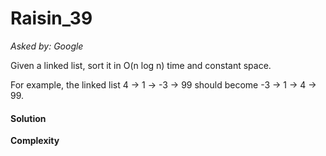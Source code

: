 # Raisin_39

*Asked by: Google*

Given a linked list, sort it in O(n log n) time and constant space.

For example, the linked list 4 -> 1 -> -3 -> 99 should become -3 -> 1 -> 4 -> 99.

#### Solution



**Сomplexity** 
